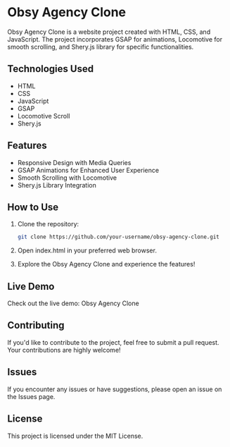 # Obsy Agency Clone

Obsy Agency Clone is a website project created with HTML, CSS, and JavaScript. The project incorporates GSAP for animations, Locomotive for smooth scrolling, and Shery.js library for specific functionalities.

## Technologies Used
- HTML
- CSS
- JavaScript
- GSAP
- Locomotive Scroll
- Shery.js

## Features
- Responsive Design with Media Queries
- GSAP Animations for Enhanced User Experience
- Smooth Scrolling with Locomotive
- Shery.js Library Integration

## How to Use
1. Clone the repository:
   ```bash
   git clone https://github.com/your-username/obsy-agency-clone.git

2. Open index.html in your preferred web browser.

3. Explore the Obsy Agency Clone and experience the features!

## Live Demo
Check out the live demo: Obsy Agency Clone

## Contributing
If you'd like to contribute to the project, feel free to submit a pull request. Your contributions are highly welcome!

## Issues
If you encounter any issues or have suggestions, please open an issue on the Issues page.

## License
This project is licensed under the MIT License.

